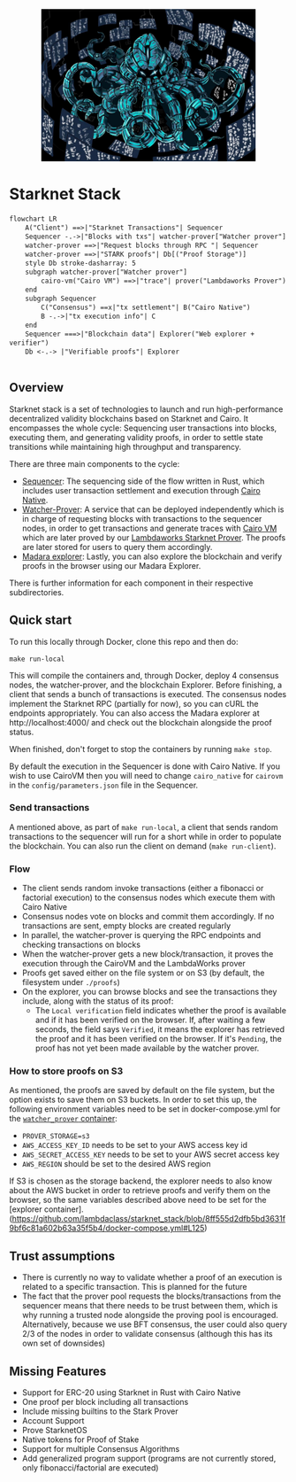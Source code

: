 <div align="center">
<img src="./kraken.jpeg" height="275">
</div>

# Starknet Stack

`````mermaid
flowchart LR
	A("Client") ==>|"Starknet Transactions"| Sequencer
	Sequencer -.->|"Blocks with txs"| watcher-prover["Watcher prover"]
	watcher-prover ==>|"Request blocks through RPC "| Sequencer
	watcher-prover ==>|"STARK proofs"| Db[("Proof Storage")]
	style Db stroke-dasharray: 5
	subgraph watcher-prover["Watcher prover"]
		cairo-vm("Cairo VM") ==>|"trace"| prover("Lambdaworks Prover")
	end
	subgraph Sequencer
		C("Consensus") ==x|"tx settlement"| B("Cairo Native")
		B -.->|"tx execution info"| C
	end
    Sequencer ===>|"Blockchain data"| Explorer("Web explorer + verifier")
    Db <-.-> |"Verifiable proofs"| Explorer
    
`````

## Overview

Starknet stack is a set of technologies to launch and run high-performance decentralized validity blockchains based on Starknet and Cairo. It encompasses the whole cycle: Sequencing user transactions into blocks, executing them, and generating validity proofs, in order to settle state transitions while maintaining high throughput and transparency.

There are three main components to the cycle:

- [Sequencer](/sequencer): The sequencing side of the flow written in Rust, which includes user transaction settlement and execution through [Cairo Native](https://github.com/lambdaclass/cairo_native).
- [Watcher-Prover](/watcher_prover): A service that can be deployed independently which is in charge of requesting blocks with transactions to the sequencer nodes, in order to get transactions and generate traces with [Cairo VM](https://github.com/lambdaclass/cairo-vm/) which are later proved by our [Lambdaworks Starknet Prover](https://github.com/lambdaclass/starknet_stack_prover_lambdaworks). The proofs are later stored for users to query them accordingly.
- [Madara explorer](https://github.com/lambdaclass/madara_explorer): Lastly, you can also explore the blockchain and verify proofs in the browser using our Madara Explorer.

There is further information for each component in their respective subdirectories.

## Quick start

To run this locally through Docker, clone this repo and then do:

```
make run-local
```

This will compile the containers and, through Docker, deploy 4 consensus nodes, the watcher-prover, and the blockchain Explorer. Before finishing, a client that sends a bunch of transactions is executed. The consensus nodes implement the Starknet RPC (partially for now), so you can cURL the endpoints appropriately. You can also access the Madara explorer at http://localhost:4000/ and check out the blockchain alongside the proof status. 

When finished, don't forget to stop the containers by running `make stop`.

By default the execution in the Sequencer is done with Cairo Native. If you wish to use CairoVM then you will need to change `cairo_native` for `cairovm` in the `config/parameters.json` file in the Sequencer.

### Send transactions

A mentioned above, as part of `make run-local`, a client that sends random transactions to the sequencer will run for a short while in order to populate the blockchain. You can also run the client on demand (`make run-client`).

### Flow

- The client sends random invoke transactions (either a fibonacci or factorial execution) to the consensus nodes which execute them with Cairo Native
- Consensus nodes vote on blocks and commit them accordingly. If no transactions are sent, empty blocks are created regularly
- In parallel, the watcher-prover is querying the RPC endpoints and checking transactions on blocks
- When the watcher-prover gets a new block/transaction, it proves the execution through the CairoVM and the LambdaWorks prover
- Proofs get saved either on the file system or on S3 (by default, the filesystem under `./proofs`)
- On the explorer, you can browse blocks and see the transactions they include, along with the status of its proof:
	- The `Local verification` field indicates whether the proof is available and if it has been verified on the browser. If, after waiting a few seconds, the field says `Verified`, it means the explorer has retrieved the proof and it has been verified on the browser. If it's `Pending`, the proof has not yet been made available by the watcher prover.

### How to store proofs on S3

As mentioned, the proofs are saved by default on the file system, but the option exists to save them on S3 buckets. In order to set this up, the following environment variables need to be set in docker-compose.yml for the [`watcher_prover` container](https://github.com/lambdaclass/starknet_stack/blob/8ff555d2dfb5bd3631f9bf6c81a602b63a35f5b4/docker-compose.yml#L93C11-L93C29):

- `PROVER_STORAGE=s3`
- `AWS_ACCESS_KEY_ID` needs to be set to your AWS access key id
- `AWS_SECRET_ACCESS_KEY` needs to be set to your AWS secret access key
- `AWS_REGION` should be set to the desired AWS region

If S3 is chosen as the storage backend, the explorer needs to also know about the AWS bucket in order to retrieve proofs and verify them on the browser, so the same variables described above need to be set for the [explorer container].(https://github.com/lambdaclass/starknet_stack/blob/8ff555d2dfb5bd3631f9bf6c81a602b63a35f5b4/docker-compose.yml#L125)

## Trust assumptions

- There is currently no way to validate whether a proof of an execution is related to a specific transaction. This is planned for the future
- The fact that the prover pool requests the blocks/transactions from the sequencer means that there needs to be trust between them, which is why running a trusted node alongside the proving pool is encouraged. Alternatively, because we use BFT consensus, the user could also query 2/3 of the nodes in order to validate consensus (although this has its own set of downsides)

## Missing Features
- Support for ERC-20 using Starknet in Rust with Cairo Native
- One proof per block including all transactions
- Include missing builtins to the Stark Prover
- Account Support
- Prove StarknetOS
- Native tokens for Proof of Stake
- Support for multiple Consensus Algorithms
- Add generalized program support (programs are not currently stored, only fibonacci/factorial are executed)


